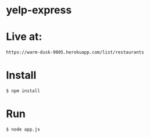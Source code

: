 # yelp-express

# Live at:

    https://warm-dusk-9005.herokuapp.com/list/restaurants

# Install

    $ npm install

# Run

    $ node app.js


